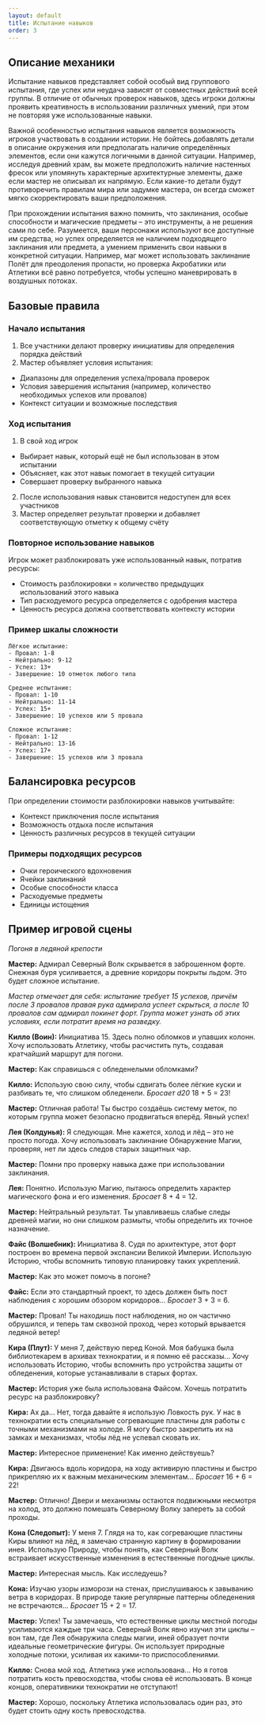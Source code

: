 ```yaml
---
layout: default
title: Испытание навыков
order: 3
---
```


## Описание механики

Испытание навыков представляет собой особый вид группового испытания, где успех или неудача зависят от совместных действий всей группы. В отличие от обычных проверок навыков, здесь игроки должны проявить креативность в использовании различных умений, при этом не повторяя уже использованные навыки.

Важной особенностью испытания навыков является возможность игроков участвовать в создании истории. Не бойтесь добавлять детали в описание окружения или предполагать наличие определённых элементов, если они кажутся логичными в данной ситуации. Например, исследуя древний храм, вы можете предположить наличие настенных фресок или упомянуть характерные архитектурные элементы, даже если мастер не описывал их напрямую. Если какие-то детали будут противоречить правилам мира или задумке мастера, он всегда сможет мягко скорректировать ваши предположения.

При прохождении испытания важно помнить, что заклинания, особые способности и магические предметы – это инструменты, а не решения сами по себе. Разумеется, ваши персонажи используют все доступные им средства, но успех определяется не наличием подходящего заклинания или предмета, а умением применить свои навыки в конкретной ситуации. Например, маг может использовать заклинание Полёт для преодоления пропасти, но проверка Акробатики или Атлетики всё равно потребуется, чтобы успешно маневрировать в воздушных потоках.

## Базовые правила

### Начало испытания
1. Все участники делают проверку инициативы для определения порядка действий
2. Мастер объявляет условия испытания:
  - Диапазоны для определения успеха/провала проверок
  - Условия завершения испытания (например, количество необходимых успехов или провалов)
  - Контекст ситуации и возможные последствия

### Ход испытания
1. В свой ход игрок
  - Выбирает навык, который ещё не был использован в этом испытании
  - Объясняет, как этот навык помогает в текущей ситуации
  - Совершает проверку выбранного навыка
2. После использования навык становится недоступен для всех участников
3. Мастер определяет результат проверки и добавляет соответствующую отметку к общему счёту

### Повторное использование навыков
Игрок может разблокировать уже использованный навык, потратив ресурсы:
- Стоимость разблокировки = количество предыдущих использований этого навыка
- Тип расходуемого ресурса определяется с одобрения мастера
- Ценность ресурса должна соответствовать контексту истории

### Пример шкалы сложности
```
Лёгкое испытание:
- Провал: 1-8
- Нейтрально: 9-12
- Успех: 13+
- Завершение: 10 отметок любого типа

Среднее испытание:
- Провал: 1-10
- Нейтрально: 11-14
- Успех: 15+
- Завершение: 10 успехов или 5 провала

Сложное испытание:
- Провал: 1-12
- Нейтрально: 13-16
- Успех: 17+
- Завершение: 15 успехов или 3 провала
```

## Балансировка ресурсов

При определении стоимости разблокировки навыков учитывайте:
- Контекст приключения после испытания
- Возможность отдыха после испытания
- Ценность различных ресурсов в текущей ситуации

### Примеры подходящих ресурсов
- Очки героического вдохновения
- Ячейки заклинаний
- Особые способности класса
- Расходуемые предметы
- Единицы истощения

## Пример игровой сцены

_Погоня в ледяной крепости_

**Мастер:** Адмирал Северный Волк скрывается в заброшенном форте. Снежная буря усиливается, а древние коридоры покрыты льдом. Это будет сложное испытание.

_Мастер отмечает для себя: испытание требует 15 успехов, причём после 3 провалов правая рука адмирала успеет скрыться, а после 10 провалов сам адмирал покинет форт. Группа может узнать об этих условиях, если потратит время на разведку._

**Килло (Воин):** Инициатива 15. Здесь полно обломков и упавших колонн. Хочу использовать Атлетику, чтобы расчистить путь, создавая кратчайший маршрут для погони.

**Мастер:** Как справишься с обледенелыми обломками?

**Килло:** Использую свою силу, чтобы сдвигать более лёгкие куски и разбивать те, что слишком обледенели. *Бросает d20* 18 + 5 = 23!

**Мастер:** Отличная работа! Ты быстро создаёшь систему меток, по которым группа может безопасно продвигаться вперёд. Явный успех!

**Лея (Колдунья):** Я следующая. Мне кажется, холод и лёд – это не просто погода. Хочу использовать заклинание Обнаружение Магии, проверяя, нет ли здесь следов старых защитных чар.

**Мастер:** Помни про проверку навыка даже при использовании заклинания.

**Лея:** Понятно. Использую Магию, пытаюсь определить характер магического фона и его изменения. *Бросает* 8 + 4 = 12.

**Мастер:** Нейтральный результат. Ты улавливаешь слабые следы древней магии, но они слишком размыты, чтобы определить их точное назначение.

**Файс (Волшебник):** Инициатива 8. Судя по архитектуре, этот форт построен во времена первой экспансии Великой Империи. Использую Историю, чтобы вспомнить типовую планировку таких укреплений.

**Мастер:** Как это может помочь в погоне?

**Файс:** Если это стандартный проект, то здесь должен быть пост наблюдения с хорошим обзором коридоров... *Бросает* 3 + 3 = 6.

**Мастер:** Провал! Ты находишь пост наблюдения, но он частично обрушился, и теперь там сквозной проход, через который врывается ледяной ветер!

**Кира (Плут):** У меня 7, действую перед Коной. Моя бабушка была библиотекарем в архивах технократии, и я помню её рассказы... Хочу использовать Историю, чтобы вспомнить про устройства защиты от обледенения, которые устанавливали в старых фортах.

**Мастер:** История уже была использована Файсом. Хочешь потратить ресурс на разблокировку?

**Кира:** Ах да... Нет, тогда давайте я использую Ловкость рук. У нас в технократии есть специальные согревающие пластины для работы с точными механизмами на холоде. Я могу быстро закрепить их на замках и механизмах, чтобы лёд не успевал сковать их.

**Мастер:** Интересное применение! Как именно действуешь?

**Кира:** Двигаюсь вдоль коридора, на ходу активирую пластины и быстро прикрепляю их к важным механическим элементам... *Бросает* 16 + 6 = 22!

**Мастер:** Отлично! Двери и механизмы остаются подвижными несмотря на холод, это должно помешать Северному Волку запереть за собой проходы.

**Кона (Следопыт):** У меня 7. Глядя на то, как согревающие пластины Киры влияют на лёд, я замечаю странную картину в формировании инея. Использую Природу, чтобы понять, как Северный Волк встраивает искусственные изменения в естественные погодные циклы.

**Мастер:** Интересная мысль. Как исследуешь?

**Кона:** Изучаю узоры изморози на стенах, прислушиваюсь к завыванию ветра в коридорах. В природе такие регулярные паттерны обледенения не встречаются... *Бросает* 15 + 2 = 17.

**Мастер:** Успех! Ты замечаешь, что естественные циклы местной погоды усиливаются каждые три часа. Северный Волк явно изучил эти циклы – вон там, где Лея обнаружила следы магии, иней образует почти идеальные геометрические фигуры. Он использует природные холодные потоки, усиливая их какими-то приспособлениями.

**Килло:** Снова мой ход. Атлетика уже использована... Но я готов потратить кость превосходства, чтобы снова её использовать. В конце концов, оперативники технократии не отступают!

**Мастер:** Хорошо, поскольку Атлетика использовалась один раз, это будет стоить одну кость превосходства.

